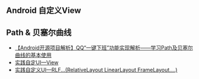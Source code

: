 Android 自定义View
---

## Path & 贝塞尔曲线
* [【Android开源项目解析】QQ“一键下班”功能实现解析——学习Path及贝塞尔曲线的基本使用](http://www.jianshu.com/p/dce9794ed07e)
* [实践自定UI—View](http://www.jianshu.com/p/11210b14f743)
* [实践自定义UI—RLF...(RelativeLayout LinearLayout FrameLayout....)](http://www.jianshu.com/p/ff8dcefce371)
